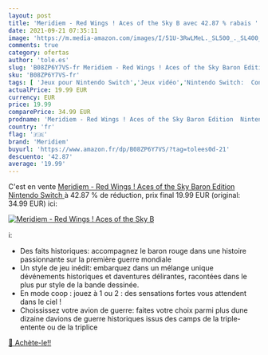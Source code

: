 ```yaml
---
layout: post
title: 'Meridiem - Red Wings ! Aces of the Sky B avec 42.87 % rabais '
date: 2021-09-21 07:35:11
image: 'https://m.media-amazon.com/images/I/51U-3RwLMeL._SL500_._SL400_.jpg'
comments: true
category: ofertas
author: 'tole.es'
slug: 'B08ZP6Y7VS-fr Meridiem - Red Wings ! Aces of the Sky Baron Edition...'
sku: 'B08ZP6Y7VS-fr'
tags: [ 'Jeux pour Nintendo Switch','Jeux vidéo','Nintendo Switch:  Consoles, jeux et accessoires','meridiem', ]
actualPrice: 19.99 EUR
currency: EUR
price: 19.99
comparePrice: 34.99 EUR
prodname: 'Meridiem - Red Wings ! Aces of the Sky Baron Edition  Nintendo Switch '
country: 'fr'
flag: '🇫🇷'
brand: 'Meridiem'
buyurl: 'https://www.amazon.fr/dp/B08ZP6Y7VS/?tag=tolees0d-21'
descuento: '42.87'
average: '19.99'
---
```


C'est en vente [Meridiem - Red Wings ! Aces of the Sky Baron Edition  Nintendo Switch ](https://www.amazon.fr/dp/B08ZP6Y7VS/?tag=tolees0d-21)  à  42.87 % de réduction, prix final  19.99 EUR (original: 34.99 EUR) ici:

[![Meridiem - Red Wings ! Aces of the Sky B](https://m.media-amazon.com/images/I/51U-3RwLMeL._SL500_._SL400_.jpg)](https://www.amazon.fr/dp/B08ZP6Y7VS/?tag=tolees0d-21)

ℹ️:

- Des faits historiques: accompagnez le baron rouge dans une histoire passionnante sur la première guerre mondiale
- Un style de jeu inédit: embarquez dans un mélange unique dévénements historiques et daventures délirantes, racontées dans le plus pur style de la bande dessinée.
- En mode coop : jouez à 1 ou 2 : des sensations fortes vous attendent dans le ciel !
- Choississez votre avion de guerre: faites votre choix parmi plus dune dizaine davions de guerre historiques issus des camps de la triple-entente ou de la triplice

[🛒 Achète-le!!](https://www.amazon.fr/dp/B08ZP6Y7VS/?tag=tolees0d-21)
